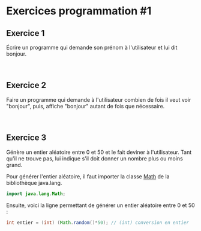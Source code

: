 # **Exercices programmation #1**

## **Exercice 1**

Écrire un programme qui demande son prénom à l'utilisateur et lui dit bonjour.
<br><br><br>



## **Exercice 2**

Faire un programme qui demande à l'utilisateur combien de fois il veut voir "bonjour", puis, affiche "bonjour" autant de fois que nécessaire.
<br><br><br>



## **Exercice 3**
Génère un entier aléatoire entre 0 et 50 et le fait deviner à l'utilisateur. Tant qu'il ne trouve pas, lui indique s'il doit donner un nombre plus ou moins grand.

Pour générer l'entier aléatoire, il faut importer la classe [Math](https://docs.oracle.com/javase/8/docs/api/java/lang/Math.html) de la bibliothèque java.lang.
```java
import java.lang.Math;
```

Ensuite, voici la ligne permettant de générer un entier aléatoire entre 0 et 50 :
```java
int entier = (int) (Math.random()*50); // (int) conversion en entier
```